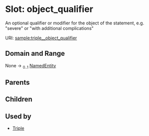 
# Slot: object_qualifier


An optional qualifier or modifier for the object of the statement, e.g. "severe" or "with additional complications"

URI: [sample:triple__object_qualifier](http://w3id.org/ontogpt/environmental-sample/triple__object_qualifier)


## Domain and Range

None &#8594;  <sub>0..1</sub> [NamedEntity](NamedEntity.md)

## Parents


## Children


## Used by

 * [Triple](Triple.md)
